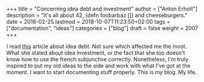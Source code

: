 +++
title = "Concerning idea debt and investment"
author = ["Anton Erholt"]
description = "It's all about 42, (defn foobarbaz []) and cheeseburgers."
date = 2016-02-25
lastmod = 2018-10-07T11:23:50+02:00
tags = ["documentation", "ideas"]
categories = ["blog"]
draft = false
weight = 2007
+++

I read [this](http://jessicaabel.com/2016/01/27/idea-debt/) article about idea debt. Not sure which affected me the
most. What she stated about idea investment, or the fact that she too
doesn't know how to use the french subjunctive correctly. Nonetheless,
I'm truly inspired to put my old ideas to the side and work with what
I've got at the moment. I want to start documenting stuff
properly. This is my blog. My life.
